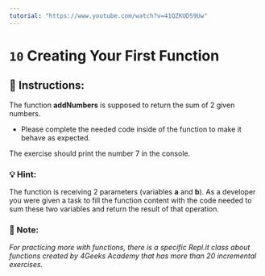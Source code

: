 ```yaml
---
tutorial: "https://www.youtube.com/watch?v=41QZKUDS9Uw"
---
```


# `10` Creating Your First Function

## :pencil: Instructions:

The function **addNumbers** is supposed to return the sum of 2 given numbers.
* Please complete the needed code inside of the function to make it behave as expected.

The exercise should print the number 7 in the console.

### 💡 Hint:

The function is receiving 2 parameters (variables **a** and **b**). As a developer you were given a task to fill the function content with the code needed to sum these two variables and return the result of that operation.

### :scroll: Note:

*For practicing more with functions, there is a specific Repl.it class about functions created by 4Geeks Academy that has more than 20 incremental exercises.*
